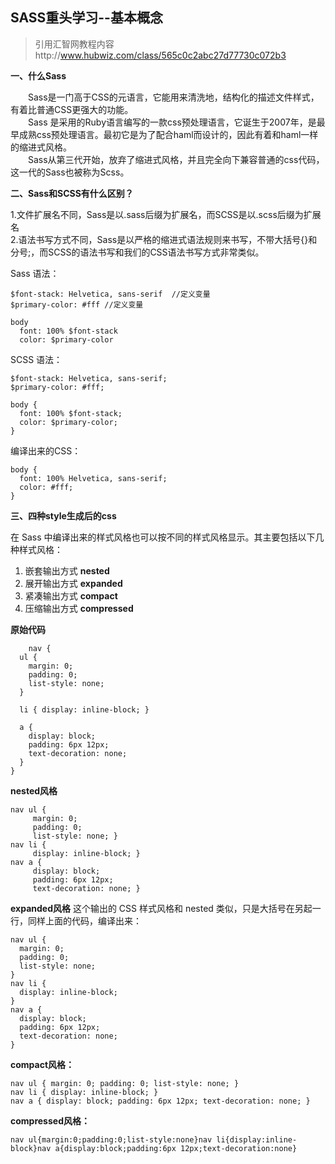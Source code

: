 SASS重头学习--基本概念
--
> 引用汇智网教程内容http://www.hubwiz.com/class/565c0c2abc27d77730c072b3

**一、什么Sass**

　　Sass是一门高于CSS的元语言，它能用来清洗地，结构化的描述文件样式，有着比普通CSS更强大的功能。  
　　Sass 是采用的Ruby语言编写的一款css预处理语言，它诞生于2007年，是最早成熟css预处理语言。最初它是为了配合haml而设计的，因此有着和haml一样的缩进式风格。  
　　Sass从第三代开始，放弃了缩进式风格，并且完全向下兼容普通的css代码，这一代的Sass也被称为Scss。

**二、Sass和SCSS有什么区别？**


1.文件扩展名不同，Sass是以.sass后缀为扩展名，而SCSS是以.scss后缀为扩展名  
2.语法书写方式不同，Sass是以严格的缩进式语法规则来书写，不带大括号{}和分号;，而SCSS的语法书写和我们的CSS语法书写方式非常类似。


Sass 语法：
	
	$font-stack: Helvetica, sans-serif  //定义变量
	$primary-color: #fff //定义变量
	 
	body
	  font: 100% $font-stack
	  color: $primary-color



SCSS 语法：
	
	$font-stack: Helvetica, sans-serif;
	$primary-color: #fff;
	 
	body {
	  font: 100% $font-stack;
	  color: $primary-color;
	}


编译出来的CSS：

	body {
	  font: 100% Helvetica, sans-serif;
	  color: #fff;
	}


**三、四种style生成后的css**

在 Sass 中编译出来的样式风格也可以按不同的样式风格显示。其主要包括以下几种样式风格：

1.  嵌套输出方式 **nested**
2.  展开输出方式 **expanded**
3.  紧凑输出方式 **compact**
4.  压缩输出方式 **compressed**

**原始代码**
	
		nav {
	  ul {
	    margin: 0;
	    padding: 0;
	    list-style: none;
	  }
	 
	  li { display: inline-block; }
	 
	  a {
	    display: block;
	    padding: 6px 12px;
	    text-decoration: none;
	  }
	}




**nested风格**

	nav ul {
		 margin: 0;
		 padding: 0;
		 list-style: none; }
	nav li {
		 display: inline-block; }
	nav a {
		 display: block;
		 padding: 6px 12px;
		 text-decoration: none; }


**expanded风格** 这个输出的 CSS 样式风格和 nested 类似，只是大括号在另起一行，同样上面的代码，编译出来：

	nav ul {
	  margin: 0;
	  padding: 0;
	  list-style: none;
	}
	nav li {
	  display: inline-block;
	}
	nav a {
	  display: block;
	  padding: 6px 12px;
	  text-decoration: none;
	}


**compact风格：**

	nav ul { margin: 0; padding: 0; list-style: none; }
	nav li { display: inline-block; }
	nav a { display: block; padding: 6px 12px; text-decoration: none; }


**compressed风格：**

	nav ul{margin:0;padding:0;list-style:none}nav li{display:inline-block}nav a{display:block;padding:6px 12px;text-decoration:none}

